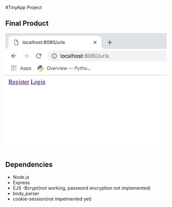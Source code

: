 #TinyApp Project
## Final Product
!['/urls Page'](https://github.com/maggiezhu/lighthouse-web-notes/blob/master/Week_2/TinyApp/docs/:urls.png)

## Dependencies
- Node.js
- Express
- EJS
-Bcrypt(not working, password encryption not implemented)
- body_parser
- cookie-session(not impelmented yet)